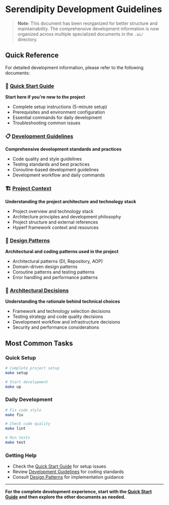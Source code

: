 # Serendipity Development Guidelines

> **Note**: This document has been reorganized for better structure and maintainability. The comprehensive development information is now organized across multiple specialized documents in the `.ai/` directory.

## Quick Reference

For detailed development information, please refer to the following documents:

### 🚀 [Quick Start Guide](.ai/quickstart.md)
**Start here if you're new to the project**
- Complete setup instructions (5-minute setup)
- Prerequisites and environment configuration
- Essential commands for daily development
- Troubleshooting common issues

### 📋 [Development Guidelines](.ai/guidelines.md)
**Comprehensive development standards and practices**
- Code quality and style guidelines
- Testing standards and best practices
- Coroutine-based development guidelines
- Development workflow and daily commands

### 🏗️ [Project Context](.ai/context.md)
**Understanding the project architecture and technology stack**
- Project overview and technology stack
- Architecture principles and development philosophy
- Project structure and external references
- Hyperf framework context and resources

### 🎯 [Design Patterns](.ai/patterns.md)
**Architectural and coding patterns used in the project**
- Architectural patterns (DI, Repository, AOP)
- Domain-driven design patterns
- Coroutine patterns and testing patterns
- Error handling and performance patterns

### 📝 [Architectural Decisions](.ai/decisions.md)
**Understanding the rationale behind technical choices**
- Framework and technology selection decisions
- Testing strategy and code quality decisions
- Development workflow and infrastructure decisions
- Security and performance considerations

## Most Common Tasks

### Quick Setup
```bash
# Complete project setup
make setup

# Start development
make up
```

### Daily Development
```bash
# Fix code style
make fix

# Check code quality
make lint

# Run tests
make test
```

### Getting Help
- Check the [Quick Start Guide](.ai/quickstart.md) for setup issues
- Review [Development Guidelines](.ai/guidelines.md) for coding standards
- Consult [Design Patterns](.ai/patterns.md) for implementation guidance

---

**For the complete development experience, start with the [Quick Start Guide](.ai/quickstart.md) and then explore the other documents as needed.**
